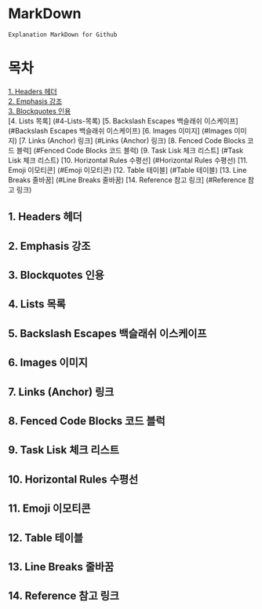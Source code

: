 # MarkDown
    Explanation MarkDown for Github



# 목차
[1. Headers 헤더](#1-headers-헤더)    
[2. Emphasis 강조](#2-emphasis-강조)    
[3. Blockquotes 인용](#3-blockquotes-인용)    
[4. Lists 목록]        (#4-Lists-목록)
[5. Backslash Escapes 백슬래쉬 이스케이프]        (#Backslash Escapes 백슬래쉬 이스케이프)
[6. Images 이미지]                    (#Images 이미지)
[7. Links (Anchor) 링크]     (#Links (Anchor) 링크)
[8. Fenced Code Blocks 코드 블럭]    (#Fenced Code Blocks 코드 블럭)
[9. Task Lisk 체크 리스트]      (#Task Lisk 체크 리스트)
[10. Horizontal Rules 수평선]     (#Horizontal Rules 수평선)
[11. Emoji 이모티콘]     (#Emoji 이모티콘)
[12. Table 테이블]      (#Table 테이블)
[13. Line Breaks 줄바꿈]    (#Line Breaks 줄바꿈)
[14. Reference 참고 링크]      (#Reference 참고 링크)



## 1. Headers 헤더
## 2. Emphasis 강조
## 3. Blockquotes 인용
## 4. Lists 목록
## 5. Backslash Escapes 백슬래쉬 이스케이프
## 6. Images 이미지
## 7. Links (Anchor) 링크
## 8. Fenced Code Blocks 코드 블럭
## 9. Task Lisk 체크 리스트
## 10.  Horizontal Rules 수평선
## 11.  Emoji 이모티콘
## 12.  Table 테이블
## 13.  Line Breaks 줄바꿈
## 14.  Reference 참고 링크












